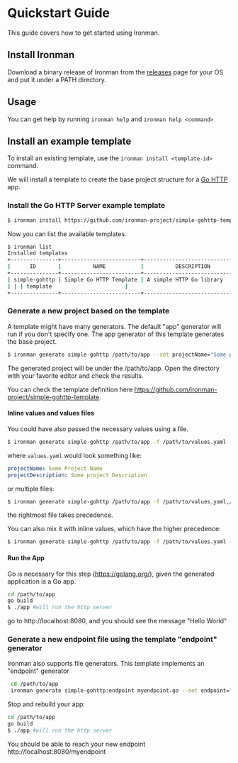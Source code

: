 # Quickstart Guide

This guide covers how to get started using Ironman.



## Install Ironman

Download a binary release of Ironman from the [releases](https://github.com/ironman-project/ironman/releases) page for your OS and put it under a PATH directory.



## Usage

You can get help by running ```ironman help``` and ```ironman help <command>```



## Install an example template

To install an existing template, use the ```ironman install <template-id>``` command.

We will install a template to create the base project structure for a  [Go HTTP](https://golang.org/pkg/net/http/) app.



### Install the Go HTTP Server example template

```bash
$ ironman install https://github.com/ironman-project/simple-gohttp-template.git
```

Now you can list the available templates.

```bash
$ ironman list
Installed templates
+---------------+-------------------------+--------------------------------+
|      ID       |          NAME           |          DESCRIPTION           |
+---------------+-------------------------+--------------------------------+
| simple-gohttp | Simple Go HTTP Template | A simple HTTP Go library       |
| | | template                       |
+---------------+-------------------------+--------------------------------+
```



### Generate a new project based on the template

A template might have many generators. The default "app" generator will run if you don't specify one. The app generator of this template generates the base project.

```bash
$ ironman generate simple-gohttp /path/to/app --set projectName="Some project name",projectDescription="Some project description"
```

The generated project will be under the /path/to/app. Open the directory with your favorite editor and check the results.

You can check the template definition here https://github.com/ironman-project/simple-gohttp-template.



#### Inline values and values files

You could have also passed the necessary values using a file.

```bash
$ ironman generate simple-gohttp /path/to/app -f /path/to/values.yaml
```

where ```values.yaml``` would look something like:

```yaml
projectName: Some Project Name
projectDescription: Some project Description
```

or multiple files:

```bash
$ ironman generate simple-gohttp /path/to/app -f /path/to/values.yaml,/path/to/values2.yaml
```

the rightmost file takes precedence. 

You can also mix it with inline values, which have the higher precedence: 

```bash
$ ironman generate simple-gohttp /path/to/app -f /path/to/values.yaml --set projectName="Higher Precedence Project Name"
```



#### Run the App

Go is necessary for this step (https://golang.org/), given the generated application is a Go app. 

```bash
cd /path/to/app
go build 
$ ./app #will run the http server
```

go to http://localhost:8080, and you should see the message "Hello World"



### Generate a new endpoint file using the template "endpoint" generator

Ironman also supports file generators. This template implements an "endpoint" generator

```bash
 cd /path/to/app
 ironman generate simple-gohttp:endpoint myendpoint.go --set endpoint="/myendpoint"
```

Stop and rebuild your app:

```bash
cd /path/to/app
go build 
$ ./app #will run the http server
```

You should be able to reach your new endpoint http://localhost:8080/myendpoint
